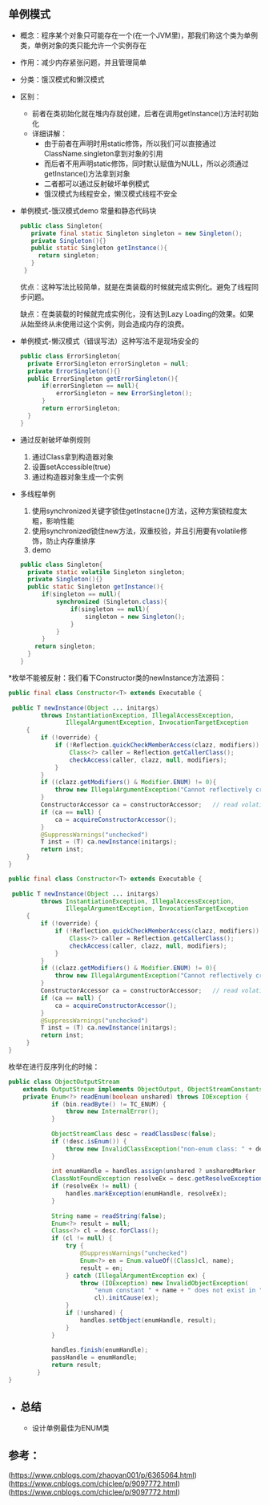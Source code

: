 ## 单例模式
* 概念：程序某个对象只可能存在一个(在一个JVM里)，那我们称这个类为单例类，单例对象的类只能允许一个实例存在
* 作用：减少内存紧张问题，并且管理简单
* 分类：饿汉模式和懒汉模式
* 区别：
    * 前者在类初始化就在堆内存就创建，后者在调用getInstance()方法时初始化
    * 详细讲解：
        * 由于前者在声明时用static修饰，所以我们可以直接通过ClassName.singleton拿到对象的引用
        * 而后者不用声明static修饰，同时默认赋值为NULL，所以必须通过getInstance()方法拿到对象
        * 二者都可以通过反射破坏单例模式
        * 饿汉模式为线程安全，懒汉模式线程不安全
* 单例模式-饿汉模式demo 常量和静态代码块
   ```java
   public class Singleton{
      private final static Singleton singleton = new Singleton();
      private Singleton(){}
      public static Singleton getInstance(){
        return singleton;
      }  
    }
    ```
    优点：这种写法比较简单，就是在类装载的时候就完成实例化。避免了线程同步问题。
    
    缺点：在类装载的时候就完成实例化，没有达到Lazy Loading的效果。如果从始至终从未使用过这个实例，则会造成内存的浪费。
* 单例模式-懒汉模式（错误写法）这种写法不是现场安全的
    ```java
    public class ErrorSingleton{
      private ErrorSingleton errorSingleton = null;
      private ErrorSingleton(){}
      public ErrorSingleton getErrorSingleton(){
          if(errorSingleton == null){
              errorSingleton = new ErrorSingleton();  
          }
          return errorSingleton;
      }
    }
    ```
* 通过反射破坏单例规则
    1. 通过Class拿到构造器对象
    2. 设置setAccessible(true)
    3. 通过构造器对象生成一个实例
* 多线程单例
    1. 使用synchronized关键字锁住getInstacne()方法，这种方案锁粒度太粗，影响性能
    2. 使用synchronized锁住new方法，双重校验，并且引用要有volatile修饰，防止内存重排序
    3. demo
    ```java
    public class Singleton{
      private static volatile Singleton singleton;
      private Singleton(){}
      public static Singleton getInstance(){
          if(singleton == null){
              synchronized (Singleton.class){
                  if(singleton == null){
                      singleton = new Singleton(); 
                  }  
              } 
          }  
        return singleton;
      }
    }
    ```
*枚举不能被反射：我们看下Constructor类的newInstance方法源码：
```java
public final class Constructor<T> extends Executable {
    
 public T newInstance(Object ... initargs)
         throws InstantiationException, IllegalAccessException,
                IllegalArgumentException, InvocationTargetException
     {
         if (!override) {
             if (!Reflection.quickCheckMemberAccess(clazz, modifiers)) {
                 Class<?> caller = Reflection.getCallerClass();
                 checkAccess(caller, clazz, null, modifiers);
             }
         }
         if ((clazz.getModifiers() & Modifier.ENUM) != 0){
             throw new IllegalArgumentException("Cannot reflectively create enum objects");
         }
         ConstructorAccessor ca = constructorAccessor;   // read volatile
         if (ca == null) {
             ca = acquireConstructorAccessor();
         }
         @SuppressWarnings("unchecked")
         T inst = (T) ca.newInstance(initargs);
         return inst;
     }   
}
```


```java
public final class Constructor<T> extends Executable {
    
 public T newInstance(Object ... initargs)
         throws InstantiationException, IllegalAccessException,
                IllegalArgumentException, InvocationTargetException
     {
         if (!override) {
             if (!Reflection.quickCheckMemberAccess(clazz, modifiers)) {
                 Class<?> caller = Reflection.getCallerClass();
                 checkAccess(caller, clazz, null, modifiers);
             }
         }
         if ((clazz.getModifiers() & Modifier.ENUM) != 0){
             throw new IllegalArgumentException("Cannot reflectively create enum objects");
         }
         ConstructorAccessor ca = constructorAccessor;   // read volatile
         if (ca == null) {
             ca = acquireConstructorAccessor();
         }
         @SuppressWarnings("unchecked")
         T inst = (T) ca.newInstance(initargs);
         return inst;
     }   
}
```

枚举在进行反序列化的时候：
```java
public class ObjectOutputStream
    extends OutputStream implements ObjectOutput, ObjectStreamConstants{
    private Enum<?> readEnum(boolean unshared) throws IOException {
            if (bin.readByte() != TC_ENUM) {
                throw new InternalError();
            }
    
            ObjectStreamClass desc = readClassDesc(false);
            if (!desc.isEnum()) {
                throw new InvalidClassException("non-enum class: " + desc);
            }
    
            int enumHandle = handles.assign(unshared ? unsharedMarker : null);
            ClassNotFoundException resolveEx = desc.getResolveException();
            if (resolveEx != null) {
                handles.markException(enumHandle, resolveEx);
            }
    
            String name = readString(false);
            Enum<?> result = null;
            Class<?> cl = desc.forClass();
            if (cl != null) {
                try {
                    @SuppressWarnings("unchecked")
                    Enum<?> en = Enum.valueOf((Class)cl, name);
                    result = en;
                } catch (IllegalArgumentException ex) {
                    throw (IOException) new InvalidObjectException(
                        "enum constant " + name + " does not exist in " +
                        cl).initCause(ex);
                }
                if (!unshared) {
                    handles.setObject(enumHandle, result);
                }
            }
    
            handles.finish(enumHandle);
            passHandle = enumHandle;
            return result;
        }
}
```

* 总结
   -
   * 设计单例最佳为ENUM类
   
## 参考：
(https://www.cnblogs.com/zhaoyan001/p/6365064.html)
(https://www.cnblogs.com/chiclee/p/9097772.html)
(https://www.cnblogs.com/chiclee/p/9097772.html)
